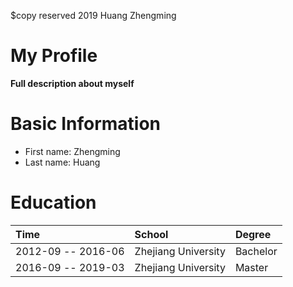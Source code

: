 $copy reserved 2019 Huang Zhengming
# My Profile
__Full description about myself__
# Basic Information
* First name: Zhengming
* Last name: Huang
# Education
Time | School | Degree
:----|:----|:----
2012-09 -- 2016-06|	Zhejiang University|	Bachelor
2016-09 -- 2019-03| Zhejiang University|	Master
